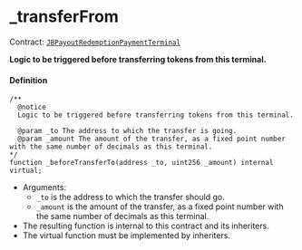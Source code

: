 # _transferFrom

Contract: [`JBPayoutRedemptionPaymentTerminal`](/dev/api/v2/contracts/or-payment-terminals/or-abstract/jbpayoutredemptionpaymentterminal/README.md)​‌

**Logic to be triggered before transferring tokens from this terminal.**

#### Definition

```
/** 
  @notice
  Logic to be triggered before transferring tokens from this terminal.

  @param _to The address to which the transfer is going.
  @param _amount The amount of the transfer, as a fixed point number with the same number of decimals as this terminal.
*/
function _beforeTransferTo(address _to, uint256 _amount) internal virtual;
```

* Arguments:
  * `_to` is the address to which the transfer should go.
  * `_amount` is the amount of the transfer, as a fixed point number with the same number of decimals as this terminal.
* The resulting function is internal to this contract and its inheriters.
* The virtual function must be implemented by inheriters.
